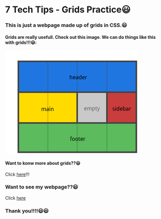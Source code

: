 # 7 Tech Tips - Grids Practice😃
### This is just a webpage made up of grids in CSS.😃
#### Grids are really usefull. Check out this image. We can do things like this with grids!!!😃:
![grids](https://github.com/Deron-2009/7_Tech_Tips__Grids_Practice/blob/master/download.png?raw=true)

#### Want to konw more about grids??😃
Click [here](https://developer.mozilla.org/en-US/docs/Web/CSS/CSS_Grid_Layout)!!!

### Want to see my webpage??😃
Click [here](https://deron-2009.github.io/7_Tech_Tips__Grids_Practice/)

### Thank you!!!!😃😃
